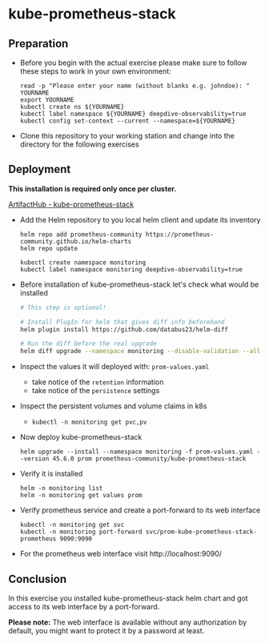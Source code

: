 # kube-prometheus-stack

## Preparation

* Before you begin with the actual exercise please make sure to follow these steps to work in your own environment:

  ```shell
  read -p "Please enter your name (without blanks e.g. johndoe): " YOURNAME
  export YOURNAME
  kubectl create ns ${YOURNAME}
  kubectl label namespace ${YOURNAME} deepdive-observability=true
  kubectl config set-context --current --namespace=${YOURNAME}
  ```

* Clone this repository to your working station and change into the directory for the following exercises

## Deployment

**This installation is required only once per cluster.**

[ArtifactHub - kube-prometheus-stack](https://artifacthub.io/packages/helm/prometheus-community/kube-prometheus-stack)

* Add the Helm repository to you local helm client and update its inventory

  ```shell
  helm repo add prometheus-community https://prometheus-community.github.io/helm-charts
  helm repo update
  ```

  ```shell
  kubectl create namespace monitoring
  kubectl label namespace monitoring deepdive-observability=true
  ```

* Before installation of kube-prometheus-stack let's check what would be installed

  ```sh
  # This step is optional!
  
  # Install PlugIn for helm that gives diff info beforehand
  helm plugin install https://github.com/databus23/helm-diff
  
  # Run the diff before the real upgrade
  helm diff upgrade --namespace monitoring --disable-validation --allow-unreleased prom prometheus-community/kube-prometheus-stack --version 45.6.0 --values prom-values.yaml
  ```

* Inspect the values it will deployed with: `prom-values.yaml`
  * take notice of the `retention` information
  * take notice of the `persistence` settings

* Inspect the persistent volumes and volume claims in k8s
  * `kubectl -n monitoring get pvc,pv`

* Now deploy kube-prometheus-stack

  ```shell
  helm upgrade --install --namespace monitoring -f prom-values.yaml --version 45.6.0 prom prometheus-community/kube-prometheus-stack
  ```

* Verify it is installed

  ```shell
  helm -n monitoring list
  helm -n monitoring get values prom
  ```

* Verify prometheus service and create a port-forward to its web interface

  ```shell
  kubectl -n monitoring get svc
  kubectl -n monitoring port-forward svc/prom-kube-prometheus-stack-prometheus 9090:9090
  ```

* For the prometheus web interface visit http://localhost:9090/

## Conclusion

In this exercise you installed kube-prometheus-stack helm chart and got access to its web interface by a port-forward.

**Please note:** The web interface is available without any authorization by default, 
you might want to protect it by a password at least.
